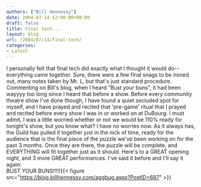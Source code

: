 ```yaml
---
authors: ["Bill Hennessy"]
date: 2004-07-14 12:00:00+00:00
draft: false
title: Final tech...
layout: blog
url: /2004/07/14/final-tech/
categories:
- Latest
---
```


I personally felt that final tech did exactly what I thought it would do--everything came together. Sure, there were a few final snags to be ironed out, many notes taken by Mr. L, but that's just standard procedure. Commenting on Bill's blog, when I heard "Bust your buns", it had been wayyyy too long since I heard that before a show. Before every community theatre show I've done though, I have found a quiet secluded spot for myself, and I have prayed and recited that 'pre-game' ritual that I prayed and recited before every show I was in or worked on at DuBourg. I must admit, I was a little worried whether or not we would be 110% ready for tonight's show, but you know what? I have no worries now. As it always has, the Guild has pulled it together just in the nick of time, ready for the audience that is the final piece of the puzzle we've been working on for the past 3 months. Once they are there, the puzzle will be complete, and EVERYTHING will fit together just as it should. Here's to a GREAT opening night, and 3 more GREAT performances. I've said it before and I'll say it again:  
BUST YOUR BUNS!!!!!{{< figure src="https://blog.billhennessy.com/aggbug.aspx?PostID=687" >}}

